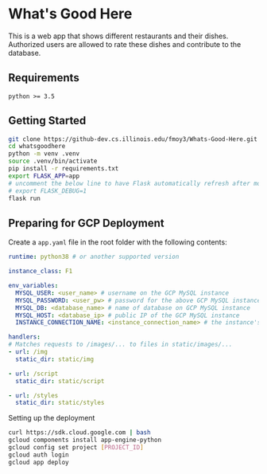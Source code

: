 # What's Good Here
This is a web app that shows different restaurants and their dishes. Authorized users are allowed to rate these dishes and contribute to the database. 

## Requirements
```
python >= 3.5
```

## Getting Started
```bash
git clone https://github-dev.cs.illinois.edu/fmoy3/Whats-Good-Here.git whatsgoodhere
cd whatsgoodhere
python -m venv .venv
source .venv/bin/activate
pip install -r requirements.txt
export FLASK_APP=app
# uncomment the below line to have Flask automatically refresh after modifying a Python file
# export FLASK_DEBUG=1
flask run
```

## Preparing for GCP Deployment
Create a `app.yaml` file in the root folder with the following contents:
```yaml
runtime: python38 # or another supported version

instance_class: F1

env_variables:
  MYSQL_USER: <user_name> # username on the GCP MySQL instance
  MYSQL_PASSWORD: <user_pw> # password for the above GCP MySQL instance user
  MYSQL_DB: <database_name> # name of database on GCP MySQL instance
  MYSQL_HOST: <database_ip> # public IP of the GCP MySQL instance
  INSTANCE_CONNECTION_NAME: <instance_connection_name> # the instance's connection name

handlers:
# Matches requests to /images/... to files in static/images/...
- url: /img
  static_dir: static/img

- url: /script
  static_dir: static/script

- url: /styles
  static_dir: static/styles
```

Setting up the deployment
```bash
curl https://sdk.cloud.google.com | bash
gcloud components install app-engine-python
gcloud config set project [PROJECT_ID]
gcloud auth login
gcloud app deploy
```
